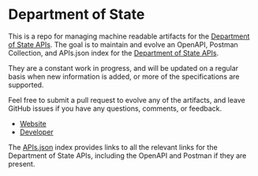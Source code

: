 # Department of StateThis is a repo for managing machine readable artifacts for the [Department of State APIs](http://www.state.gov). The goal is to maintain and evolve an OpenAPI, Postman Collection, and APIs.json index for the [Department of State APIs](http://www.state.gov).They are a constant work in progress, and will be updated on a regular basis when new information is added, or more of the specifications are supported.Feel free to submit a pull request to evolve any of the artifacts, and leave GitHub issues if you have any questions, comments, or feedback.- [Website](http://www.state.gov)- [Developer](http://www.state.gov)The [APIs.json](https://github.com/api-evangelist/department-of-state/blob/master/apis.json) index provides links to all the relevant links for the Department of State APIs, including the OpenAPI and Postman if they are present.